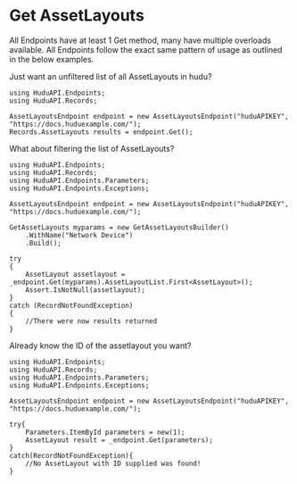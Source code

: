 # Get AssetLayouts
All Endpoints have at least 1 Get method, many have multiple overloads available.
All Endpoints follow the exact same pattern of usage as outlined in the below examples.


Just want an unfiltered list of all AssetLayouts in hudu?

    using HuduAPI.Endpoints;
    using HuduAPI.Records;

    AssetLayoutsEndpoint endpoint = new AssetLayoutsEndpoint("huduAPIKEY", "https://docs.huduexample.com/");
    Records.AssetLayouts results = endpoint.Get();
    
What about filtering the list of AssetLayouts?

    using HuduAPI.Endpoints;
    using HuduAPI.Records;
    using HuduAPI.Endpoints.Parameters;
    using HuduAPI.Endpoints.Exceptions;

    AssetLayoutsEndpoint endpoint = new AssetLayoutsEndpoint("huduAPIKEY", "https://docs.huduexample.com/");

    GetAssetLayouts myparams = new GetAssetLayoutsBuilder()
        .WithName("Network Device")
        .Build();

    try
    {
        AssetLayout assetlayout = _endpoint.Get(myparams).AssetLayoutList.First<AssetLayout>();
        Assert.IsNotNull(assetlayout);
    }
    catch (RecordNotFoundException)
    {
        //There were now results returned
    }
    

Already know the ID of the assetlayout you want?

    using HuduAPI.Endpoints;
    using HuduAPI.Records;
    using HuduAPI.Endpoints.Parameters;
    using HuduAPI.Endpoints.Exceptions;

    AssetLayoutsEndpoint endpoint = new AssetLayoutsEndpoint("huduAPIKEY", "https://docs.huduexample.com/");

    try{
        Parameters.ItemById parameters = new(1);
        AssetLayout result = _endpoint.Get(parameters);
    }
    catch(RecordNotFoundException){
        //No AssetLayout with ID supplied was found!
    }
